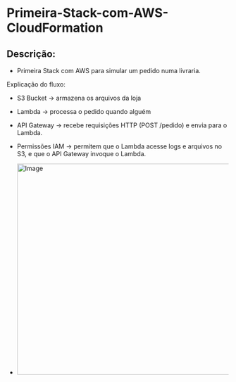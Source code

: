 # Primeira-Stack-com-AWS-CloudFormation

## Descrição:
- Primeira Stack com AWS para simular um pedido numa livraria.

Explicação do fluxo:
- S3 Bucket → armazena os arquivos da loja 
- Lambda → processa o pedido quando alguém 
- API Gateway → recebe requisições HTTP (POST /pedido) e envia para o Lambda.
- Permissões IAM → permitem que o Lambda acesse logs e arquivos no S3, e que o API Gateway invoque o Lambda.

- <img width="1172" height="480" alt="Image" src="https://github.com/user-attachments/assets/ceafb6c1-901e-4aeb-b467-edbd86918e09" />

  
